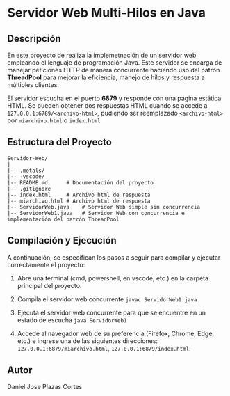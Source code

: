 # Servidor Web Multi-Hilos en Java

## Descripción

En este proyecto de realiza la implemetnación de un servidor web empleando el lenguaje de programación Java. Este servidor se encarga de manejar peticiones HTTP de manera concurrente haciendo uso del patrón **ThreadPool** para mejorar la eficiencia, manejo de hilos y respuesta a múltiples clientes.

El servidor escucha en el puerto **6879** y responde con una página estática HTML. Se pueden obtener dos respuestas HTML cuando se accede a `127.0.0.1:6789/<archivo-html>`, pudiendo ser reemplazado `<archivo-html>` por `miarchivo.html` o `index.html`

## Estructura del Proyecto

```
Servidor-Web/
|
|-- .metals/
|-- -vscode/
|-- README.md      # Documentación del proyecto
|-- .gitignore
|-- index.html     # Archivo html de respuesta
|-- miarchivo.html # Archivo html de respuesta
|-- ServidorWeb.java    # Servidor Web simple sin concurrencia
|-- ServidorWeb1.java   # Servidor Web con concurrencia e implementación del patrón ThreadPool
```

## Compilación y Ejecución

A continuación, se especifican los pasos a seguir para compilar y ejecutar correctamente el proyecto:

1. Abre una terminal (cmd, powershell, en vscode, etc.) en la carpeta principal del proyecto.

2. Compila el servidor web concurrente `javac ServidorWeb1.java`

3. Ejecuta el servidor web concurrente para que se encuentre en un estado de escucha `java ServidorWeb1`

4. Accede al navegador web de su preferencia (Firefox, Chrome, Edge, etc.) e ingrese una de las siguientes direcciones: `127.0.0.1:6879/miarchivo.html`, `127.0.0.1:6879/index.html`.

## Autor

Daniel Jose Plazas Cortes